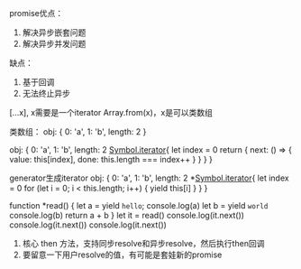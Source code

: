 <!--
 * @description: 
 * @author: xiangrong.liu
 * @Date: 2020-10-29 09:45:23
 * @LastEditors: xiangrong.liu
 * @LastEditTime: 2020-10-30 21:01:31
-->
promise优点：
1. 解决异步嵌套问题
2. 解决异步并发问题

缺点：
1. 基于回调
2. 无法终止异步

[...x], x需要是一个iterator
Array.from(x)，x是可以类数组

类数组：
obj: {
    0: 'a',
    1: 'b',
    length: 2
}



obj: {
    0: 'a',
    1: 'b',
    length: 2
    <!-- 迭代器 -->
    [Symbol.iterator](){
        let index = 0
        return {
            next: () => {
                value: this[index],
                done: this.length === index++
            }
        }
    }
}

generator生成iterator
obj: {
    0: 'a',
    1: 'b',
    length: 2
    <!-- 迭代器 -->
    *[Symbol.iterator](){
        let index = 0
        for (let i = 0; i < this.length; i++) {
            yield this[i]
        }
    }
}

function *read() {
    let a = yield `hello`;
    console.log(a)
    let b = yield `world`
    console.log(b)
    return a + b
}
let it = read()
console.log(it.next())
console.log(it.next())
console.log(it.next())


1. 核心 then 方法，支持同步resolve和异步resolve，然后执行then回调
2. 要留意一下用户resolve的值，有可能是套娃新的promise